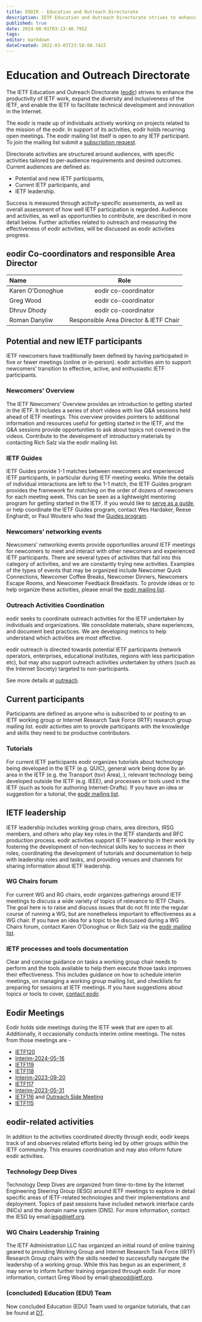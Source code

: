 ```yaml
---
title: EODIR - Education and Outreach Directorate
description: IETF Education and Outreach Directorate strives to enhance the productivity of IETF work, expand the diversity and inclusiveness of the IETF, and enable the IETF to facilitate technical development and innovation in the Internet.
published: true
date: 2024-08-01T03:13:40.795Z
tags: 
editor: markdown
dateCreated: 2022-03-03T23:58:08.742Z
---
```


# Education and Outreach Directorate
The IETF Education and Outreach Directorate ([eodir](https://datatracker.ietf.org/group/eodir)) strives to enhance the productivity of IETF work, expand the diversity and inclusiveness of the IETF, and enable the IETF to facilitate technical development and innovation in the Internet.

The eodir is made up of individuals actively working on projects related to the mission of the eodir. In support of its activities, eodir holds recurring open meetings. The eodir mailing list itself is open to any IETF participant. To join the mailing list submit a [subscription request](https://www.ietf.org/mailman/listinfo/eodir).

Directorate activities are structured around audiences, with specific activities tailored to per-audience requirements and desired outcomes. Current audiences are defined as:

- Potential and new IETF participants,
- Current IETF participants, and
- IETF leadership.

Success is measured through activity-specific assessments, as well as overall assessment of how well IETF participation is regarded. Audiences and activities, as well as opportunities to contribute, are described in more detail below. Further activities related to outreach and measuring the effectiveness of eodir activities, will be discussed as eodir activities progress.

## eodir Co-coordinators and responsible Area Director

| Name        | Role
| :---        |    :----:  
| Karen O'Donoghue	| eodir co-coordinator
| Greg Wood	| eodir co-coordinator
| Dhruv Dhody | eodir co-coordinator
| Roman Danyliw	| Responsible Area Director & IETF Chair

## Potential and new IETF participants

IETF newcomers have traditionally been defined by having participated in five or fewer meetings (online or in-person). eodir activities aim to support newcomers’ transition to effective, active, and enthusiastic IETF participants.

### Newcomers’ Overview

The IETF Newcomers’ Overview provides an introduction to getting started in the IETF. It includes a series of short videos with live Q&A sessions held ahead of IETF meetings. This overview provides pointers to additional information and resources useful for getting started in the IETF, and the Q&A sessions provide opportunities to ask about topics not covered in the videos. Contribute to the development of introductory materials by contacting Rich Salz via the eodir mailing list.

### IETF Guides

IETF Guides provide 1-1 matches between newcomers and experienced IETF participants, in particular during IETF meeting weeks. While the details of individual interactions are left to the 1-1 match, the IETF Guides program provides the framework for matching on the order of dozens of newcomers for each meeting week. This can be seen as a lightweight mentoring program for getting started in the IETF. If you would like to [serve as a guide](https://guides.ietf.org/guides/become_guide), or help coordinate the IETF Guides program, contact Wes Hardaker, Reese Enghardt, or Paul Wouters who lead the [Guides program](https://datatracker.ietf.org/group/guides/about/).

### Newcomers’ networking events

Newcomers' networking events provide opportunities around IETF meetings for newcomers to meet and interact with other newcomers and experienced IETF participants. There are several types of activities that fall into this category of activities, and we are constantly trying new activities. Examples of the types of events that may be organized include Newcomer Quick Connections, Newcomer Coffee Breaks, Newcomer Dinners, Newcomers Escape Rooms, and Newcomer Feedback Breakfasts. To provide ideas or to help organize these activities, please email the [eodir mailing list](https://www.ietf.org/mailman/listinfo/eodir/).

### Outreach Activities Coordination

eodir seeks to coordinate outreach activities for the IETF undertaken by individuals and organizations. We consolidate materials, share experiences, and document best practices. We are developing metrics to help understand which activities are most effective.

eodir outreach is directed towards potential IETF participants (network operators, enterprises, educational institutes, regions with less participation etc), but may also support outreach activities undertaken by others (such as the Internet Society) targeted to non-participants. 

See more details at [outreach](https://wiki.ietf.org/en/group/eodir/outreach).

## Current participants

Participants are defined as anyone who is subscribed to or posting to an IETF working group or Internet Research Task Force (IRTF) research group mailing list. eodir activities aim to provide participants with the knowledge and skills they need to be productive contributors.

### Tutorials

For current IETF participants eodir organizes tutorials about technology being developed in the IETF (e.g. QUIC), general work being done by an area in the IETF (e.g. the Transport (tsv) Area), ), relevant technology being developed outside the IETF (e.g. IEEE), and processes or tools used in the IETF (such as tools for authoring Internet-Drafts). If you have an idea or suggestion for a tutorial, the [eodir mailing list](https://www.ietf.org/mailman/listinfo/eodir/).

## IETF leadership

IETF leadership includes working group chairs, area directors, IRSG members, and others who play key roles in the IETF standards and RFC production process. eodir activities support IETF leadership in their work by fostering the development of non-technical skills key to success in their roles, coordinating the development of tutorials and documentation to help with leadership roles and tasks, and providing venues and channels for sharing information about IETF leadership.

### WG Chairs forum

For current WG and RG chairs, eodir organizes gatherings around IETF meetings to discuss a wide variety of topics of relevance to IETF Chairs. The goal here is to raise and discuss issues that do not fit into the regular course of running a WG, but are nonetheless important to effectiveness as a WG chair. If you have an idea for a topic to be discussed during a WG Chairs forum, contact Karen O’Donoghue or Rich Salz via the [eodir mailing list](https://www.ietf.org/mailman/listinfo/eodir/).

### IETF processes and tools documentation

Clear and concise guidance on tasks a working group chair needs to perform and the tools available to help them execute those tasks improves their effectiveness. This includes guidance on how to schedule interim meetings, on managing a working group mailing list, and checklists for preparing for sessions at IETF meetings. If you have suggestions about topics or tools to cover, [contact eodir](https://www.ietf.org/mailman/listinfo/eodir/).

## Eodir Meetings

Eodir holds side meetings during the IETF week that are open to all. Additionally, it occasionally conducts interim online meetings. The notes from those meetings are - 

- [IETF120](https://notes.ietf.org/eodir-20240726?view)
- [Interim-2024-05-16](https://notes.ietf.org/notes-ietf-interim-2024-eodir-01-eodir)
- [IETF119](https://notes.ietf.org/eodir-20240322?view)
- [IETF118](https://notes.ietf.org/eodir-20231110)
- [Interim-2023-09-20](https://notes.ietf.org/notes-ietf-interim-2023-eodir-03-eodir)
- [IETF117](https://notes.ietf.org/eodir-20230728)
- [Interim-2023-05-31](https://notes.ietf.org/eodir-20230531)
- [IETF116](https://notes.ietf.org/rcKUH-iiRk-INgWTmgVWZA#) and [Outreach Side Meeting](https://notes.ietf.org/emodir-ietf-outreach-2022?view)
- [IETF115](https://notes.ietf.org/emodir-20221108)



## eodir-related activities

In addition to the activities coordinated directly through eodir, eodir keeps track of and observes related efforts being led by other groups within the IETF community. This ensures coordination and may also inform future eodir activities.

### Technology Deep Dives

Technology Deep Dives are organized from time-to-time by the Internet Engineering Steering Group (IESG) around IETF meetings to explore in detail specific areas of IETF-related technologies and their implementations and deployment. Topics of past sessions have included network interface cards (NICs) and the domain name system (DNS). For more information, contact the IESG by email:iesg@ietf.org.

### WG Chairs Leadership Training

The IETF Administration LLC has organized an initial round of online training geared to providing Working Group and Internet Research Task Force (IRTF) Research Group chairs with the skills needed to successfully navigate the leadership of a working group. While this has begun as an experiment, it may serve to inform further training organized through eodir. For more information, contact Greg Wood by email:ghwood@ietf.org.

### (concluded) Education (EDU) Team

Now concluded Education (EDU) Team used to organize tutorials, that can be found at [DT](https://datatracker.ietf.org/group/edu/materials/). 
